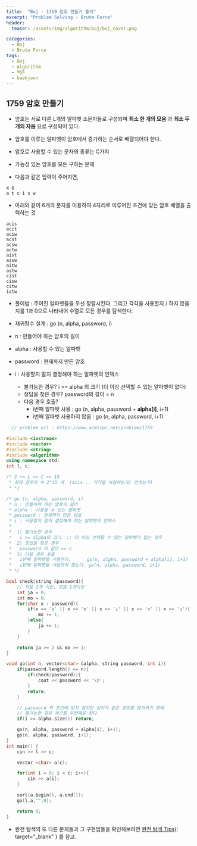 ```yaml
---
title:  "Boj - 1759 암호 만들기 풀이"
excerpt: "Problem Solving - Brute Force"
header:
  teaser: /assets/img/algorithm/boj/boj_cover.png

categories:
  - Boj
  - Brute Force
tags:
  - Boj
  - Algorithm
  - 백준
  - baekjoon
---
```

## 1759 암호 만들기

- 암호는 서로 다른 L개의 알파벳 소문자들로 구성되며 __최소 한 개의 모음__ 과 __최소 두 개의 자음__ 으로 구성되어 있다.
- 암호를 이루는 알파벳이 암호에서 증가하는 순서로 배열되어야 한다.
- 암호로 사용할 수 있는 문자의 종류는 C가지
- 가능성 있는 암호를 모든 구하는 문제

- 다음과 같은 입력이 주어지면, 
  
```shell
4 6
a t c i s w
```

- 아래와 같이 6개의 문자를 이용하여 4자리로 이루어진 조건에 맞는 암호 배열을 출력하는 것

```shell
acis
acit
aciw
acst
acsw
actw
aist
aisw
aitw
astw
cist
cisw
citw
istw
```

- 풀이법 : 주어진 알파벳들을 우선 정렬시킨다. 그리고 각각을 사용할지 / 하지 않을지를 1과 0으로 나타내어 수열로 모든 경우를 탐색한다. 
- 재귀함수 설계 : go (n, alpha, password, i)
- n : 만들어야 하는 암호의 길이
- alpha : 사용할 수 있는 알파벳
- password : 현재까지 만든 암호
- i : 사용할지 말지 결정해야 하는 알파벳의 인덱스

  - 불가능한 경우? i >= alpha 의 크기 (더 이상 선택할 수 있는 알파벳이 없다)
  - 정답을 찾은 경우? password의 길이 = n
  - 다음 경우 호출? 
    *   i번째 알파벳 사용 : go (n, alpha, password + __alpha[i]__, i+1)
    *   i번째 알파벳 사용하지 않음 : go (n, alpha, password, i+1)

```cpp
  // problem url : https://www.acmicpc.net/problem/1759

#include <iostream>
#include <vector>
#include <string>
#include <algorithm>
using namespace std;
int l, c;

/* 3 <= L <= C <= 15
 * 최대 경우의 수 2^15 개. (acis... 각각을 사용하는가/ 안하는가)
 * */

/* go (n, alpha, password, i)
 * n : 만들어야 하는 암호의 길이
 * alpha : 사용할 수 있는 알파벳
 * password : 현재까지 만든 암호
 * i : 사용할지 말지 결정해야 하는 알파벳의 인덱스
 *
 *  1) 불가능한 경우
 *   i >= alpha의 크기. :: 더 이상 선택할 수 있는 알파벳이 없는 경우
 *  2) 정답을 찾은 경우
 *   password 의 길이 == n
 *  3) 다음 경우 호출
 *   i번째 알파벳을 사용한다.      go(n, alpha, password + alpha[i], i+1)
 *   i번째 알파벳을 사용하지 않는다. go(n, alpha, password, i+1)
 * */

bool check(string &password){
    // 자음 2개 이상, 모음 1개이상
    int ja = 0;
    int mo = 0;
    for(char x : password){
        if(x == 'a' || x == 'e' || x == 'i' || x == 'o' || x == 'u'){
            mo += 1;
        }else{
            ja += 1;
        }
    }

    return ja >= 2 && mo >= 1;
}

void go(int n, vector<char> &alpha, string password, int i){
    if(password.length() == n){
        if(check(password)){
            cout << password << '\n';
        }
        return;
    }

    // password 의 조건에 맞지 않지만 길이가 같은 경우를 방지하기 위해
    // 불가능한 경우 체크를 두번째로 한다.
    if(i >= alpha.size()) return;

    go(n, alpha, password + alpha[i], i+1);
    go(n, alpha, password, i+1);
}
int main() {
    cin >> l >> c;

    vector <char> a(c);

    for(int i = 0; i < c; i++){
        cin >> a[i];
    }

    sort(a.begin(), a.end());
    go(l,a,"",0);

    return 0;
}
```

- 완전 탐색의 또 다른 문제들과 그 구현법들을 확인해보려면 [완전 탐색 Tips](https://hyunjae-lee.github.io/problem%20solving/bruteforce/){: target="_blank" } 를 참고.

